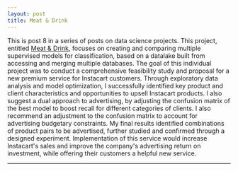 ```yaml
---
layout: post
title: Meat & Drink
---
```


This is post 8 in a series of posts on data science projects. This project, entitled [Meat & Drink](https://github.com/Codr99/Portfolio/blob/master/Project_McNulty/MeatAndDrink.pdf), focuses on creating and comparing multiple supervised models for classification, based on a datalake built from accessing and merging multiple databases. The goal of this individual project was to conduct a comprehensive feasibility study and proposal for a new premium service for Instacart customers.  Through exploratory data analysis and model optimization, I successfully identified key product and client characteristics and opportunities to upsell Instacart products.  I also suggest a dual approach to advertising, by adjusting the confusion matrix of the best model to boost recall for different categories of clients.  I also recommend an adjustment to the confusion matrix to account for advertising budgetary constraints.  My final results identified combinations of product pairs to be advertised, further studied and confirmed through a designed experiment.  Implementation of this service would increase Instacart's sales and improve the company's advertising return on investment, while offering their customers a helpful new service.

<hr>
